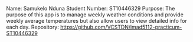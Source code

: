 Name: Samukelo Nduna
Student Number: ST10446329
Purpose: The purpose of this app is to manage weekly weather conditions and provide weekly average temperatures 
         but also allow users to view detailed info for each day.
Repository: https://github.com/VCSTDN/imad5112-practicum-ST10446329

